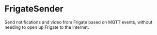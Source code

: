 # FrigateSender
Send notifications and video from Frigate based on MQTT events, without needing to open up Frigate to the internet.
